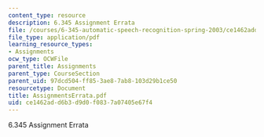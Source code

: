 ```yaml
---
content_type: resource
description: 6.345 Assignment Errata
file: /courses/6-345-automatic-speech-recognition-spring-2003/ce1462add6b3d9d0f0837a07405e67f4_AssignmentsErrata.pdf
file_type: application/pdf
learning_resource_types:
- Assignments
ocw_type: OCWFile
parent_title: Assignments
parent_type: CourseSection
parent_uid: 97dcd504-ff85-3ae8-7ab8-103d29b1ce50
resourcetype: Document
title: AssignmentsErrata.pdf
uid: ce1462ad-d6b3-d9d0-f083-7a07405e67f4
---
```

6.345 Assignment Errata

